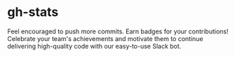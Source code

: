 # gh-stats

Feel encouraged to push more commits.
Earn badges for your contributions!
Celebrate your team's achievements and motivate them to continue delivering high-quality code with our easy-to-use Slack bot.
